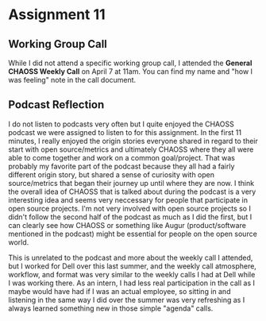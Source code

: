 # Assignment 11

## Working Group Call
While I did not attend a specific working group call, I attended the **General CHAOSS Weekly Call** on April 7 at 11am. You can find my name and "how I was feeling" note in the call document.

## Podcast Reflection
I do not listen to podcasts very often but I quite enjoyed the CHAOSS podcast we were assigned to listen to for this assignment. In the first 11 minutes, I really enjoyed the origin stories everyone shared in regard to their start with open source/metrics and ultimately CHAOSS where they all were able to come together and work on a common goal/project. That was probably my favorite part of the podcast because they all had a fairly different origin story, but shared a sense of curiosity with open source/metrics that began their journey up until where they are now. I think the overall idea of CHAOSS that is talked about during the podcast is a very interesting idea and seems very neccessary for people that participate in open source projects. I'm not very involved with open source projects so I didn't follow the second half of the podcast as much as I did the first, but I can clearly see how CHAOSS or something like Augur (product/software mentioned in the podcast) might be essential for people on the open source world.

This is unrelated to the podcast and more about the weekly call I attended, but I worked for Dell over this last summer, and the weekly call atmosphere, workflow, and format was very similar to the weekly calls I had at Dell while I was working there. As an intern, I had less real participation in the call as I maybe would have had if I was an actual employee, so sitting in and listening in the same way I did over the summer was very refreshing as I always learned something new in those simple "agenda" calls.
